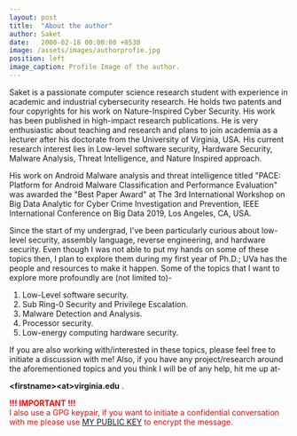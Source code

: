 ```yaml
---
layout: post
title:  "About the author"
author: Saket
date:   2000-02-18 00:00:00 +0530
image: /assets/images/authorprofie.jpg
position: left
image_caption: Profile Image of the author.
---
```


Saket is a passionate computer science research student with experience in academic and industrial cybersecurity research. He holds two patents and four copyrights for his work on Nature-Inspired Cyber Security. His work has been published in high-impact research publications. He is very enthusiastic about teaching and research and plans to join academia as a lecturer after his doctorate from the University of Virginia, USA. His current research interest lies in Low-level software security, Hardware Security, Malware Analysis, Threat Intelligence, and Nature Inspired approach.
<!--more-->

His work on Android Malware analysis and threat intelligence titled "PACE: Platform for Android Malware Classification and Performance Evaluation" was awarded the "Best Paper Award" at The 3rd International Workshop on Big Data Analytic for Cyber Crime Investigation and Prevention, IEEE International Conference on Big Data 2019, Los Angeles, CA, USA.

 
Since the start of my undergrad, I've been particularly curious about low-level security, assembly language, reverse engineering, and hardware security. Even though I was not able to put my hands on some of these topics then, I plan to explore them during my first year of Ph.D.; UVa has the people and resources to make it happen.
Some of the topics that I want to explore more profoundly are (not limited to)-
1. Low-Level software security.
2. Sub Ring-0 Security and Privilege Escalation.
3. Malware Detection and Analysis.
4. Processor security.
5. Low-energy computing hardware security.

If you are also working with/interested in these topics, please feel free to initiate a discussion with me!
Also, if you have any project/research around the aforementioned topics and you think I will be of any help, hit me up at- 

**&lt;firstname&gt;&lt;at&gt;virginia.edu** .

<p style="color: red;"><strong>!!! IMPORTANT !!!</strong>
<br>
I also use a GPG keypair, if you want to initiate a confidential conversation with me please use <a class="link" href="https://saket-upadhyay.github.io/pubkey.html">MY PUBLIC KEY</a> to encrypt the message.</p>